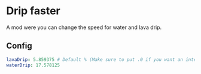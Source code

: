 # Drip faster

A mod were you can change the speed for water and lava drip.

## Config
```yaml
lavaDrip: 5.859375 # Default % (Make sure to put .0 if you want an integer)
waterDrip: 17.578125
```
